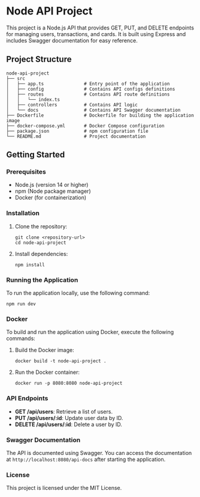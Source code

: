 # Node API Project

This project is a Node.js API that provides GET, PUT, and DELETE endpoints for managing users, transactions, and cards. It is built using Express and includes Swagger documentation for easy reference.

## Project Structure

```
node-api-project
├── src
│   ├── app.ts               # Entry point of the application
│   ├── config               # Contains API configs definitions
│   ├── routes               # Contains API route definitions
│   │   └── index.ts
│   ├── controllers          # Contains API logic
│   └── docs                 # Contains API Swagger documentation
├── Dockerfile               # Dockerfile for building the application image
├── docker-compose.yml       # Docker Compose configuration
├── package.json             # npm configuration file
└── README.md                # Project documentation
```

## Getting Started

### Prerequisites

- Node.js (version 14 or higher)
- npm (Node package manager)
- Docker (for containerization)

### Installation

1. Clone the repository:
   ```
   git clone <repository-url>
   cd node-api-project
   ```

2. Install dependencies:
   ```
   npm install
   ```

### Running the Application

To run the application locally, use the following command:
```
npm run dev
```

### Docker

To build and run the application using Docker, execute the following commands:

1. Build the Docker image:
   ```
   docker build -t node-api-project .
   ```

2. Run the Docker container:
   ```
   docker run -p 8080:8080 node-api-project
   ```

### API Endpoints

- **GET /api/users**: Retrieve a list of users.
- **PUT /api/users/:id**: Update user data by ID.
- **DELETE /api/users/:id**: Delete a user by ID.

### Swagger Documentation

The API is documented using Swagger. You can access the documentation at `http://localhost:8080/api-docs` after starting the application.

### License

This project is licensed under the MIT License.